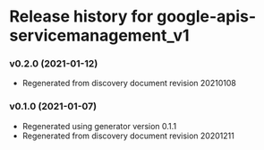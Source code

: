 # Release history for google-apis-servicemanagement_v1

### v0.2.0 (2021-01-12)

* Regenerated from discovery document revision 20210108

### v0.1.0 (2021-01-07)

* Regenerated using generator version 0.1.1
* Regenerated from discovery document revision 20201211

